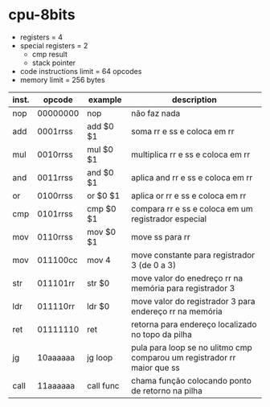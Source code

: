 # cpu-8bits

- registers = 4
- special registers = 2
  - cmp result
  - stack pointer
- code instructions limit = 64 opcodes
- memory limit = 256 bytes

inst. | opcode | example | description
----- | ------ | ------- | -----------
nop | 00000000 | nop | não faz nada
add | 0001rrss | add $0 $1 | soma rr e ss e coloca em rr
mul | 0010rrss | mul $0 $1 | multiplica rr e ss e coloca em rr
and | 0011rrss | and $0 $1 | aplica and rr e ss e coloca em rr
or  | 0100rrss | or  $0 $1 | aplica or rr e ss e coloca em rr
cmp | 0101rrss | cmp $0 $1 | compara rr e ss e coloca em um registrador especial
mov | 0110rrss | mov $0 $1 | move ss para rr
mov | 011100cc | mov 4 | move constante para registrador 3 (de 0 a 3)
str | 011101rr | str $0 | move valor do enedreço rr na memória para registrador 3
ldr | 011110rr | ldr $0 | move valor do registrador 3 para endereço rr na memória
ret | 01111110 | ret | retorna para endereço localizado no topo da pilha
jg  | 10aaaaaa | jg loop | pula para loop se no ulitmo cmp comparou um registrador rr maior que ss
call| 11aaaaaa | call func | chama função colocando ponto de retorno na pilha
